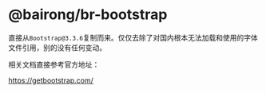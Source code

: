 # @bairong/br-bootstrap

直接从`Bootstrap@3.3.6`复制而来。仅仅去除了对国内根本无法加载和使用的字体文件引用，别的没有任何变动。

相关文档直接参考官方地址：

https://getbootstrap.com/
